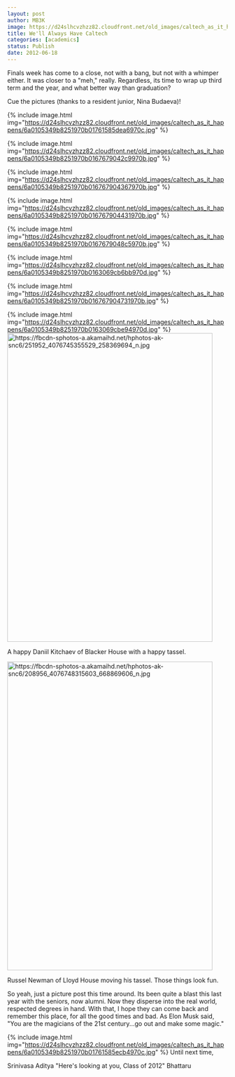 ```yaml
---
layout: post
author: MB3K
image: https://d24slhcvzhzz82.cloudfront.net/old_images/caltech_as_it_happens/6a0105349b8251970b01761585dbff970c.jpg
title: We'll Always Have Caltech 
categories: [academics]
status: Publish
date: 2012-06-18
---
```



Finals week has come to a close, not with a bang, but not with a whimper either. It was closer to a "meh," really. Regardless, its time to wrap up third term and the year, and what better way than graduation?

Cue the pictures (thanks to a resident junior, Nina Budaeva)!


{% include image.html img="https://d24slhcvzhzz82.cloudfront.net/old_images/caltech_as_it_happens/6a0105349b8251970b01761585dea6970c.jpg" %}


{% include image.html img="https://d24slhcvzhzz82.cloudfront.net/old_images/caltech_as_it_happens/6a0105349b8251970b0167679042c9970b.jpg" %}


{% include image.html img="https://d24slhcvzhzz82.cloudfront.net/old_images/caltech_as_it_happens/6a0105349b8251970b016767904367970b.jpg" %}


{% include image.html img="https://d24slhcvzhzz82.cloudfront.net/old_images/caltech_as_it_happens/6a0105349b8251970b016767904431970b.jpg" %}


{% include image.html img="https://d24slhcvzhzz82.cloudfront.net/old_images/caltech_as_it_happens/6a0105349b8251970b0167679048c5970b.jpg" %}


{% include image.html img="https://d24slhcvzhzz82.cloudfront.net/old_images/caltech_as_it_happens/6a0105349b8251970b0163069cb6bb970d.jpg" %}


{% include image.html img="https://d24slhcvzhzz82.cloudfront.net/old_images/caltech_as_it_happens/6a0105349b8251970b016767904731970b.jpg" %}


{% include image.html img="https://d24slhcvzhzz82.cloudfront.net/old_images/caltech_as_it_happens/6a0105349b8251970b0163069cbe94970d.jpg" %}
<img alt="https://fbcdn-sphotos-a.akamaihd.net/hphotos-ak-snc6/251952_4076745355529_258369694_n.jpg" height="704" src="https://fbcdn-sphotos-a.akamaihd.net/hphotos-ak-snc6/251952_4076745355529_258369694_n.jpg" style="cursor: -moz-zoom-in;" width="469" />

A happy Daniil Kitchaev of Blacker House with a happy tassel.

<img alt="https://fbcdn-sphotos-a.akamaihd.net/hphotos-ak-snc6/208956_4076748315603_668869606_n.jpg" height="704" src="https://fbcdn-sphotos-a.akamaihd.net/hphotos-ak-snc6/208956_4076748315603_668869606_n.jpg" style="cursor: -moz-zoom-in;" width="469" />

Russel Newman of Lloyd House moving his tassel. Those things look fun.

So yeah, just a picture post this time around. Its been quite a blast this last year with the seniors, now alumni. Now they disperse into the real world, respected degrees in hand. With that, I hope they can come back and remember this place, for all the good times and bad. As Elon Musk said, "You are the magicians of the 21st century...go out and make some magic."

{% include image.html img="https://d24slhcvzhzz82.cloudfront.net/old_images/caltech_as_it_happens/6a0105349b8251970b01761585ecb4970c.jpg" %}
Until next time,

Srinivasa Aditya "Here's looking at you, Class of 2012" Bhattaru

